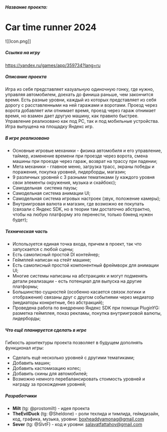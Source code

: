 ##### Название проекта: 
# Car time runner 2024
![[Icon.png]]
##### Ссылка на игру
https://yandex.ru/games/app/359734?lang=ru
##### Описание проекта

Игра из себя представляет казуальную одиночную гонку, где нужно, управляя автомобилем, доехать до финиша раньше, чем закончится время. Есть разные уровни, каждый из которых представляет из себя дорогу с расставленными на ней гаражами и воротами. Проезд через ворота добавляет или отнимает время, проезд через гараж отнимает время, но взамен дает другую машину, как правило быстрее. Управление реализовано как под PC, так и под мобильные устройства. Игра выпущена на площадку Яндекс игр.
##### В игре реализовано 

- Основные игровые механики - физика автомобиля и его управление, таймер, изменение времени при проезде через ворота, смена машины при проезде через гараж, возврат на трассу при падении;
- Мета механики - главное меню, загрузка трасс, экраны победы и поражения, покупка уровней, лидерборды, магазин;
- 9 различных уровней с 3 разными тематиками (у каждого уровня свои элементы окружения, музыка и скайбокс);
- Самодельная  система паузы;
- Самодельная система анимации UI;
- Самодельная система игровых настроек (звук, положение камеры);
- Внутриигровая валюта и магазин, где возможно ее покупать (связали с Яндекс SDK, но в теории там достаточно абстрактно, чтобы на любую платформу это перенести, только бэкенд нужен будет);

##### Техническая часть

- Используется единая точка входа, причем в проект, так что запускается с любой сцены;
- Есть самописный простой DI контейнер;
- Геймплей написан на стейт машине;
- Есть самописный простой компонентный фреймворк для анимации UI;
- Многие системы написаны на абстракциях и могут подменять детали реализации - есть потенциал для выпуска на другие платформы;
- Большинство сущностей (особенно касается связок логики и отображения) связаны друг с другом событиями через медиатор (медиаторы конкретные, без абстракций);
- Проведена работа по внедрению Яндекс SDK при помощи PluginYG: разметка геймплея, показ рекламы, покупка внутриигровой валюты, лидерборды;

##### Что ещё планируется сделать в игре

Гибкость архитектуры проекта позволяет в будущем дополнять функционал игры:

- Сделать ещё несколько уровней с другими тематиками;
- Добавить машин;
- Добавить кастомизацию колес;
- Добавить скины для автомобилей;
- Возможно немного перебалансировать стоимость уровней и награду за прохождения уровней;

##### Разработчики
- **Milt** (tg: @prostomilt) - идея проекта
- **TheEvilDuck** (tg: @Sheldone) - роли техлида и тимлида, геймдизайн, код, графика, музыка, уровни: boxheaddyamonag@gmail.com
- **Sever** (tg: @SlvtF) - код и уровни: salavatfattahov@gmail.com